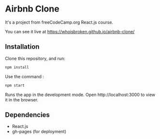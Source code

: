# Airbnb Clone

It's a project from freeCodeCamp.org React.js course.

You can see it live at https://whoisbroken.github.io/airbnb-clone/

## Installation
Clone this repository, and run:
```bash
npm install
```

Use the command :

```bash
npm start
```
Runs the app in the development mode.
Open http://localhost:3000 to view it in the browser.

## Dependencies
* React.js
* gh-pages (for deployment)


